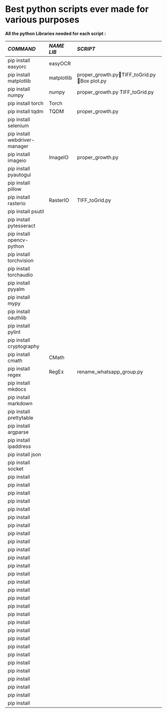 # Best python scripts ever made for various purposes
**All the python Libraries needed for each script :** 

| *COMMAND* | *NAME LIB* | *SCRIPT* |
| :---- | :---- | :---- |
| pip install easyorc | easyOCR |  |
| pip install matplotlib | matplotlib | proper\_growth.pyTIFF\_toGrid.py Box plot.py |
| pip install numpy | numpy | proper\_growth.py TIFF\_toGrid.py |
| pip install torch | Torch |  |
| pip install tqdm | TQDM | proper\_growth.py |
| pip install selenium |  |  |
| pip install webdriver-manager |  |  |
| pip install imageio | ImageIO | proper\_growth.py |
| pip install pyautogui |  |  |
| pip install pillow |  |  |
| pip install rasterio | RasterIO | TIFF\_toGrid.py |
| pip install psutil |  |  |
| pip install pytesseract |  |  |
| pip install opencv-python |  |  |
| pip install torchvision |  |  |
| pip install torchaudio |  |  |
| pip install pyyalm |  |  |
| pip install mypy |  |  |
| pip install oauthlib |  |  |
| pip install pylint |  |  |
| pip install cryptography |  |  |
| pip install cmath | CMath |  |
| pip install regex | RegEx | rename\_whatsapp\_group.py |
| pip install mkdocs |  |  |
| pip install markdown |  |  |
| pip install prettytable |  |  |
| pip install argparse |  |  |
| pip install ipaddress |  |  |
| pip install json |  |  |
| pip install socket |  |  |
| pip install  |  |  |
| pip install |  |  |
| pip install |  |  |
| pip install |  |  |
| pip install |  |  |
| pip install |  |  |
| pip install |  |  |
| pip install |  |  |
| pip install |  |  |
| pip install |  |  |
| pip install |  |  |
| pip install |  |  |
| pip install |  |  |
| pip install |  |  |
| pip install |  |  |
| pip install |  |  |
| pip install |  |  |
| pip install |  |  |
| pip install |  |  |
| pip install |  |  |
| pip install |  |  |
| pip install |  |  |
| pip install |  |  |
| pip install |  |  |
| pip install |  |  |
| pip install |  |  |
| pip install |  |  |
| pip install |  |  |
| pip install |  |  |

